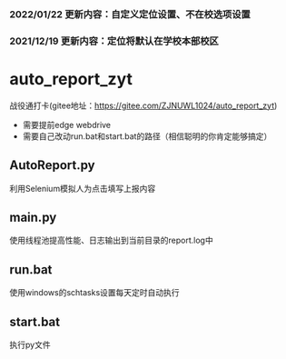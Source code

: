 ### 2022/01/22 更新内容：自定义定位设置、不在校选项设置

### 2021/12/19 更新内容：定位将默认在学校本部校区

# auto_report_zyt
战役通打卡(gitee地址：https://gitee.com/ZJNUWL1024/auto_report_zyt)

- 需要提前edge webdrive
- 需要自己改动run.bat和start.bat的路径（相信聪明的你肯定能够搞定）

## AutoReport.py

利用Selenium模拟人为点击填写上报内容

## main.py

使用线程池提高性能、日志输出到当前目录的report.log中

## run.bat

使用windows的schtasks设置每天定时自动执行

## start.bat

执行py文件
